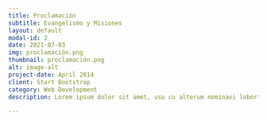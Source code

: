 ```yaml
---
title: Proclamación
subtitle: Evangelismo y Misiones
layout: default
modal-id: 2
date: 2021-07-03
img: proclamación.png
thumbnail: proclamación.png
alt: image-alt
project-date: April 2014
client: Start Bootstrap
category: Web Development
description: Lorem ipsum dolor sit amet, usu cu alterum nominavi lobortis. At duo novum diceret. Tantas apeirian vix et, usu sanctus postulant inciderint ut, populo diceret necessitatibus in vim. Cu eum dicam feugiat noluisse.

---
```

